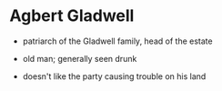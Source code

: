 # Agbert Gladwell

* patriarch of the Gladwell family, head of the estate

* old man; generally seen drunk

* doesn't like the party causing trouble on his land
